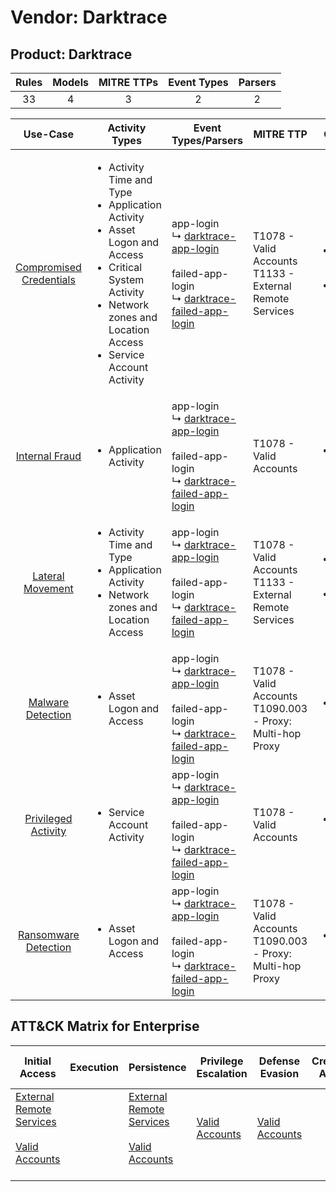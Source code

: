 Vendor: Darktrace
=================
Product: Darktrace
------------------
| Rules | Models | MITRE TTPs | Event Types | Parsers |
|:-----:|:------:|:----------:|:-----------:|:-------:|
|  33   |   4    |     3      |      2      |    2    |

|                                  Use-Case                                  | Activity Types                                                                                                                                                                                                    | Event Types/Parsers                                                                                                                                                                                       | MITRE TTP                                                        | Content                                                                                                                 |
|:--------------------------------------------------------------------------:| ----------------------------------------------------------------------------------------------------------------------------------------------------------------------------------------------------------------- | --------------------------------------------------------------------------------------------------------------------------------------------------------------------------------------------------------- | ---------------------------------------------------------------- | ----------------------------------------------------------------------------------------------------------------------- |
| [Compromised Credentials](../../../UseCases/uc_compromised_credentials.md) | <ul><li>Activity Time  and Type</li><li>Application Activity</li><li>Asset Logon and Access</li><li>Critical System Activity</li><li>Network zones and Location Access</li><li>Service Account Activity</li></ul> |  app-login<br> ↳ [darktrace-app-login](Parsers/parserContent_darktrace-app-login.md)<br><br> failed-app-login<br> ↳ [darktrace-failed-app-login](Parsers/parserContent_darktrace-failed-app-login.md)<br> | T1078 - Valid Accounts<br>T1133 - External Remote Services<br>   | [<ul><li>25 Rules</li></ul><ul><li>4 Models</li></ul>](Rules_Models/r_m_darktrace_darktrace_Compromised_Credentials.md) |
|          [Internal Fraud](../../../UseCases/uc_internal_fraud.md)          | <ul><li>Application Activity</li></ul>                                                                                                                                                                            |  app-login<br> ↳ [darktrace-app-login](Parsers/parserContent_darktrace-app-login.md)<br><br> failed-app-login<br> ↳ [darktrace-failed-app-login](Parsers/parserContent_darktrace-failed-app-login.md)<br> | T1078 - Valid Accounts<br>                                       | [<ul><li>4 Rules</li></ul>](Rules_Models/r_m_darktrace_darktrace_Internal_Fraud.md)                                     |
|        [Lateral Movement](../../../UseCases/uc_lateral_movement.md)        | <ul><li>Activity Time  and Type</li><li>Application Activity</li><li>Network zones and Location Access</li></ul>                                                                                                  |  app-login<br> ↳ [darktrace-app-login](Parsers/parserContent_darktrace-app-login.md)<br><br> failed-app-login<br> ↳ [darktrace-failed-app-login](Parsers/parserContent_darktrace-failed-app-login.md)<br> | T1078 - Valid Accounts<br>T1133 - External Remote Services<br>   | [<ul><li>4 Rules</li></ul><ul><li>1 Models</li></ul>](Rules_Models/r_m_darktrace_darktrace_Lateral_Movement.md)         |
|       [Malware Detection](../../../UseCases/uc_malware_detection.md)       | <ul><li>Asset Logon and Access</li></ul>                                                                                                                                                                          |  app-login<br> ↳ [darktrace-app-login](Parsers/parserContent_darktrace-app-login.md)<br><br> failed-app-login<br> ↳ [darktrace-failed-app-login](Parsers/parserContent_darktrace-failed-app-login.md)<br> | T1078 - Valid Accounts<br>T1090.003 - Proxy: Multi-hop Proxy<br> | [<ul><li>6 Rules</li></ul>](Rules_Models/r_m_darktrace_darktrace_Malware_Detection.md)                                  |
|     [Privileged Activity](../../../UseCases/uc_privileged_activity.md)     | <ul><li>Service Account Activity</li></ul>                                                                                                                                                                        |  app-login<br> ↳ [darktrace-app-login](Parsers/parserContent_darktrace-app-login.md)<br><br> failed-app-login<br> ↳ [darktrace-failed-app-login](Parsers/parserContent_darktrace-failed-app-login.md)<br> | T1078 - Valid Accounts<br>                                       | [<ul><li>1 Rules</li></ul>](Rules_Models/r_m_darktrace_darktrace_Privileged_Activity.md)                                |
|    [Ransomware Detection](../../../UseCases/uc_ransomware_detection.md)    | <ul><li>Asset Logon and Access</li></ul>                                                                                                                                                                          |  app-login<br> ↳ [darktrace-app-login](Parsers/parserContent_darktrace-app-login.md)<br><br> failed-app-login<br> ↳ [darktrace-failed-app-login](Parsers/parserContent_darktrace-failed-app-login.md)<br> | T1078 - Valid Accounts<br>T1090.003 - Proxy: Multi-hop Proxy<br> | [<ul><li>6 Rules</li></ul>](Rules_Models/r_m_darktrace_darktrace_Ransomware_Detection.md)                               |

ATT&CK Matrix for Enterprise
----------------------------
| Initial Access                                                                                                                                   | Execution | Persistence                                                                                                                                      | Privilege Escalation                                                | Defense Evasion                                                     | Credential Access | Discovery | Lateral Movement | Collection | Command and Control                                                                                                                       | Exfiltration | Impact |
| ------------------------------------------------------------------------------------------------------------------------------------------------ | --------- | ------------------------------------------------------------------------------------------------------------------------------------------------ | ------------------------------------------------------------------- | ------------------------------------------------------------------- | ----------------- | --------- | ---------------- | ---------- | ----------------------------------------------------------------------------------------------------------------------------------------- | ------------ | ------ |
| [External Remote Services](https://attack.mitre.org/techniques/T1133)<br><br>[Valid Accounts](https://attack.mitre.org/techniques/T1078)<br><br> |           | [External Remote Services](https://attack.mitre.org/techniques/T1133)<br><br>[Valid Accounts](https://attack.mitre.org/techniques/T1078)<br><br> | [Valid Accounts](https://attack.mitre.org/techniques/T1078)<br><br> | [Valid Accounts](https://attack.mitre.org/techniques/T1078)<br><br> |                   |           |                  |            | [Proxy: Multi-hop Proxy](https://attack.mitre.org/techniques/T1090/003)<br><br>[Proxy](https://attack.mitre.org/techniques/T1090)<br><br> |              |        |